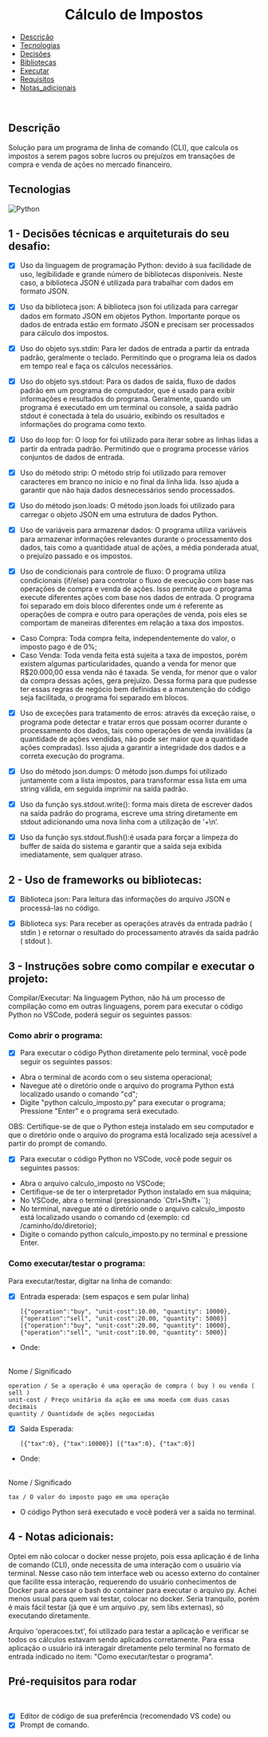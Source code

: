# <h1 align = "center">Cálculo de Impostos</h1>

 - [Descrição](#descrição)
 - [Tecnologias](#tecnologias)
 - [Decisões](#1---decisões-técnicas-e-arquiteturais-do-seu-desafio)
 - [Bibliotecas](#2---uso-de-frameworks-ou-bibliotecas)
 - [Executar](#3---instruções-sobre-como-compilar-e-executar-o-projeto)
 - [Requisitos](#pré-requisitos-para-rodar)
 - [Notas_adicionais](#4---notas-adicionais)
 

 <br>

## Descrição

Solução para um programa de linha de comando (CLI), que calcula os impostos a serem pagos sobre lucros ou prejuízos em transações de compra e venda de ações no mercado financeiro.


 
## Tecnologias

![Python](https://img.shields.io/badge/-Python-05122A?style=flat&logo=python)&nbsp;



## 1 - Decisões técnicas e arquiteturais do seu desafio:

- [x] Uso da linguagem de programação Python: devido à sua facilidade de uso, legibilidade e grande número de bibliotecas disponíveis. Neste caso, a biblioteca JSON é utilizada para trabalhar com dados em formato JSON. 
- [x] Uso da biblioteca json: A biblioteca json foi utilizada para carregar dados em formato JSON em objetos Python. Importante porque os dados de entrada estão em formato JSON e precisam ser processados para cálculo dos impostos.

- [x] Uso do objeto sys.stdin: Para ler dados de entrada a partir da entrada padrão, geralmente o teclado. Permitindo que o programa leia os dados em tempo real e faça os cálculos necessários.

- [x] Uso do objeto sys.stdout: Para os dados de saída, fluxo de dados padrão em um programa de computador, que é usado para exibir informações e resultados do programa. Geralmente, quando um programa é executado em um terminal ou console, a saída padrão stdout é conectada à tela do usuário, exibindo os resultados e informações do programa como texto.

- [x] Uso do loop for: O loop for foi utilizado para iterar sobre as linhas lidas a partir da entrada padrão. Permitindo que o programa processe vários conjuntos de dados de entrada.

- [x] Uso do método strip: O método strip foi utilizado para remover caracteres em branco no início e no final da linha lida. Isso ajuda a garantir que não haja dados desnecessários sendo processados.

- [x] Uso do método json.loads: O método json.loads foi utilizado para carregar o objeto JSON em uma estrutura de dados Python.

- [x] Uso de variáveis para armazenar dados: O programa utiliza variáveis para armazenar informações relevantes durante o processamento dos dados, tais como a quantidade atual de ações, a média ponderada atual, o prejuízo passado e os impostos.

- [x] Uso de condicionais para controle de fluxo: O programa utiliza condicionais (if/else) para controlar o fluxo de execução com base nas operações de compra e venda de ações. Isso permite que o programa execute diferentes ações com base nos dados de entrada.
O programa foi separado em dois bloco diferentes onde um é referente as operações de compra e outro para operações de venda, pois eles se comportam de maneiras diferentes em relação a taxa dos impostos. 

- Caso Compra: Toda compra feita, independentemente do valor, o imposto pago é de 0%;
- Caso Venda: Toda venda feita está sujeita a taxa de impostos, porém existem algumas particularidades, quando a venda for menor que R$20.000,00 essa venda não é taxada. Se venda, for menor que o valor da compra dessas ações, gera prejuízo. 
Dessa forma para que pudesse ter essas regras de negócio bem definidas e a manutenção do código seja facilitada, o programa foi separado em blocos. 

- [x] Uso de exceções para tratamento de erros: através da exceção raise, o programa pode detectar e tratar erros que possam ocorrer durante o processamento dos dados, tais como operações de venda inválidas (a quantidade de ações vendidas, não pode ser maior que a quantidade ações compradas). Isso ajuda a garantir a integridade dos dados e a correta execução do programa.

- [x] Uso do método json.dumps: O método json.dumps foi utilizado juntamente com a lista impostos, para transformar essa lista em uma string válida, em seguida imprimir na saída padrão. 
- [x] Uso da função sys.stdout.write(): forma mais direta de escrever dados na saída padrão do programa, escreve uma string diretamente em stdout adicionando uma nova linha com a utilização de ‘+\n’.

- [x] Uso da função sys.stdout.flush():é usada para forçar a limpeza do buffer de saída do sistema e garantir que a saída seja exibida imediatamente, sem qualquer atraso.

## 2 - Uso de frameworks ou bibliotecas:

- [x] Biblioteca json: Para leitura das informações do arquivo JSON e processá-las no código.

- [x] Biblioteca sys: Para receber as operações através da entrada padrão ( stdin ) e retornar o resultado do processamento através da saída padrão ( stdout ).

## 3 - Instruções sobre como compilar e executar o projeto:

Compilar/Executar: Na linguagem Python, não há um processo de compilação como em outras linguagens, porem para executar o código Python no VSCode, poderá seguir os seguintes passos: 

### Como abrir o programa:

- [x] Para executar o código Python diretamente pelo terminal, você pode seguir os seguintes passos: 

- Abra o terminal de acordo com o seu sistema operacional;
- Navegue até o diretório onde o arquivo do programa Python está localizado  usando o comando "cd";
- Digite "python calculo_imposto.py" para executar o programa; Pressione "Enter" e o programa será executado.

OBS: Certifique-se de que o Python esteja instalado em seu computador e que o diretório onde o arquivo do programa está localizado seja acessível a partir do prompt de comando.


- [x] Para executar o código Python no VSCode, você pode seguir os seguintes passos:

- Abra o arquivo calculo_imposto no VSCode; 
- Certifique-se de ter o interpretador Python instalado em sua máquina;
- No VSCode, abra o terminal (pressionando `Ctrl+Shift+``);
- No terminal, navegue até o diretório onde o arquivo calculo_imposto está localizado usando o comando cd (exemplo: cd /caminho/do/diretorio);
- Digite o comando python calculo_imposto.py no terminal e pressione Enter.


### Como executar/testar o programa:


Para executar/testar, digitar na linha de comando: 

- [x] Entrada esperada: (sem espaços e sem pular linha)

    `[{"operation":"buy", "unit-cost":10.00, "quantity": 10000},{"operation":"sell", "unit-cost":20.00, "quantity": 5000}]
    [{"operation":"buy", "unit-cost":20.00, "quantity": 10000},{"operation":"sell", "unit-cost":10.00, "quantity": 5000}]`

- Onde:
<br>
    Nome / Significado

    operation / Se a operação é uma operação de compra ( buy ) ou venda ( sell )
    unit-cost / Preço unitário da ação em uma moeda com duas casas decimais
    quantity / Quantidade de ações negociadas

- [x] Saída Esperada: 

    `[{"tax":0}, {"tax":10000}]
    [{"tax":0}, {"tax":0}]`

- Onde:
<br>
    Nome / Significado

    tax / O valor do imposto pago em uma operação


- O código Python será executado e você poderá ver a saída no terminal.


## 4 - Notas adicionais:

Optei em não colocar o docker nesse projeto, pois essa aplicação é de linha de comando (CLI), onde necessita de uma interação com o usuário via terminal. Nesse caso não tem interface web ou acesso externo do container que facilite essa interação, requerendo do usuário conhecimentos de Docker para acessar o bash do container para executar o arquivo py. 
Achei menos usual para quem vai testar, colocar no docker.  Seria tranquilo, porém é mais fácil testar (já que é um arquivo .py, sem libs externas), só executando diretamente.

Arquivo 'operacoes.txt', foi utilizado para testar a aplicação e verificar se todos os cálculos estavam sendo aplicados corretamente. Para essa aplicação o usuário irá interagair diretamente pelo terminal no formato de entrada indicado no item: "Como executar/testar o programa".


## Pré-requisitos para rodar

<br/>

- [x] Editor de código de sua preferência (recomendado VS code)
ou
- [x] Prompt de comando.